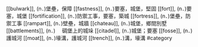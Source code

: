 [[bulwark]], (n．)堡壘，保障 
[[fastness]], (n．)要塞，城堡，堅固 
[[fort]], (n．)要塞，城堡 
[[fortification]], (n．)防禦工事，要塞，築城 
[[fortress]], (n．)堡壘，防禦工事 
[[rampart]], (n．)壁壘，城牆 
[[chateau]], (n．)城堡，鄉間別墅 
[[battlements]], (n．)　 碉堡上的城垛 
[[citadel]], (n．)城堡；要塞 
[[fosse]], (n．)護城河 
[[moat]], (n．)壕溝，護城河 
[[trench]], (n．)溝，壕溝 
#category
